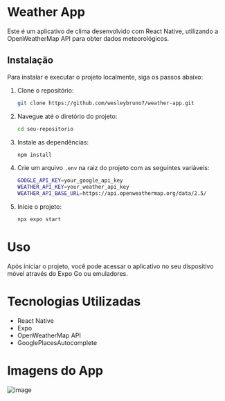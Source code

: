 # Weather App

Este é um aplicativo de clima desenvolvido com React Native, utilizando a OpenWeatherMap API para obter dados meteorológicos.

## Instalação

Para instalar e executar o projeto localmente, siga os passos abaixo:

1. Clone o repositório:
   ```bash
   git clone https://github.com/wesleybruno7/weather-app.git

2. Navegue até o diretório do projeto:
   ```bash
   cd seu-repositorio

3. Instale as dependências:
   ```bash
   npm install

4. Crie um arquivo `.env` na raiz do projeto com as seguintes variáveis:
   ```bash
   GOOGLE_API_KEY=your_google_api_key
   WEATHER_API_KEY=your_weather_api_key
   WEATHER_API_BASE_URL=https://api.openweathermap.org/data/2.5/ 

5. Inicie o projeto:
   ```bash
   npx expo start

# Uso
Após iniciar o projeto, você pode acessar o aplicativo no seu dispositivo móvel através do Expo Go ou emuladores.

# Tecnologias Utilizadas
- React Native
- Expo
- OpenWeatherMap API
- GooglePlacesAutocomplete

# Imagens do App

![image](https://github.com/user-attachments/assets/39b80dce-8b1d-4034-b92f-bda141e86c80)
